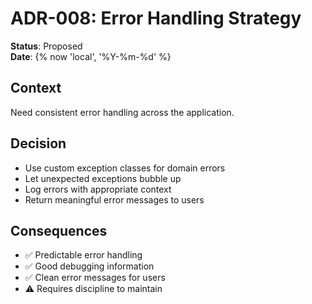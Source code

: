 # ADR-008: Error Handling Strategy

**Status**: Proposed  
**Date**: {% now 'local', '%Y-%m-%d' %}  

## Context
Need consistent error handling across the application.

## Decision
- Use custom exception classes for domain errors
- Let unexpected exceptions bubble up
- Log errors with appropriate context
- Return meaningful error messages to users

## Consequences
- ✅ Predictable error handling
- ✅ Good debugging information
- ✅ Clean error messages for users
- ⚠️ Requires discipline to maintain